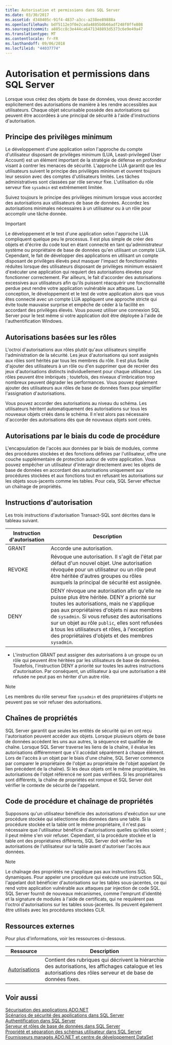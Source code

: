 ```yaml
---
title: Autorisation et permissions dans SQL Server
ms.date: 03/30/2017
ms.assetid: d340405c-91f4-4837-a3cc-a238ee89888a
ms.openlocfilehash: bdf5112e3f0e2cada4885b0b66adf248f0ffe808
ms.sourcegitcommit: a885cc8c3e444ca6471348893d5373c6e9e49a47
ms.translationtype: MT
ms.contentlocale: fr-FR
ms.lasthandoff: 09/06/2018
ms.locfileid: "44037774"
---
```

# <a name="authorization-and-permissions-in-sql-server"></a>Autorisation et permissions dans SQL Server
Lorsque vous créez des objets de base de données, vous devez accorder explicitement des autorisations de manière à les rendre accessibles aux utilisateurs. Chaque objet sécurisable possède des autorisations qui peuvent être accordées à une principal de sécurité à l'aide d'instructions d'autorisation.  
  
## <a name="the-principle-of-least-privilege"></a>Principe des privilèges minimum  
 Le développement d'une application selon l'approche du compte d'utilisateur disposant de privilèges minimum (LUA, Least-privileged User Account) est un élément important de la stratégie de défense en profondeur visant à contrer les menaces de sécurité. L'approche LUA garantit que les utilisateurs suivent le principe des privilèges minimum et ouvrent toujours leur session avec des comptes d'utilisateurs limités. Les tâches administratives sont classées par rôle serveur fixe. L'utilisation du rôle serveur fixe `sysadmin` est extrêmement limitée.  
  
 Suivez toujours le principe des privilèges minimum lorsque vous accordez des autorisations aux utilisateurs de base de données. Accordez les autorisations minimales nécessaires à un utilisateur ou à un rôle pour accomplir une tâche donnée.  
  
> [!IMPORTANT]
>  Le développement et le test d'une application selon l'approche LUA compliquent quelque peu le processus. Il est plus simple de créer des objets et d'écrire du code tout en étant connecté en tant qu'administrateur système ou propriétaire de base de données qu'en utilisant un compte LUA. Cependant, le fait de développer des applications en utilisant un compte disposant de privilèges élevés peut masquer l'impact de fonctionnalités réduites lorsque des utilisateurs disposant de privilèges minimum essaient d'exécuter une application qui requiert des autorisations élevées pour fonctionner correctement. Par ailleurs, le fait d'accorder des autorisations excessives aux utilisateurs afin qu'ils puissent réacquérir une fonctionnalité perdue peut rendre votre application vulnérable aux attaques. La conception, le développement et le test de votre application alors que vous êtes connecté avec un compte LUA appliquent une approche stricte qui évite toute mauvaise surprise et empêche de céder à la facilité en accordant des privilèges élevés. Vous pouvez utiliser une connexion SQL Server pour le test même si votre application doit être déployée à l'aide de l'authentification Windows.  
  
## <a name="role-based-permissions"></a>Autorisations basées sur les rôles  
 L'octroi d'autorisations aux rôles plutôt qu'aux utilisateurs simplifie l'administration de la sécurité. Les jeux d'autorisations qui sont assignés aux rôles sont hérités par tous les membres du rôle. Il est plus facile d'ajouter des utilisateurs à un rôle ou d'en supprimer que de recréer des jeux d'autorisations distincts individuellement pour chaque utilisateur. Les rôles peuvent être imbriqués ; toutefois, des niveaux d'imbrication trop nombreux peuvent dégrader les performances. Vous pouvez également ajouter des utilisateurs aux rôles de base de données fixes pour simplifier l'assignation d'autorisations.  
  
 Vous pouvez accorder des autorisations au niveau du schéma. Les utilisateurs héritent automatiquement des autorisations sur tous les nouveaux objets créés dans le schéma. Il n'est alors pas nécessaire d'accorder des autorisations dès que de nouveaux objets sont créés.  
  
## <a name="permissions-through-procedural-code"></a>Autorisations par le biais du code de procédure  
 L'encapsulation de l'accès aux données par le biais de modules, comme des procédures stockées et des fonctions définies par l'utilisateur, offre une couche supplémentaire de protection autour de votre application. Vous pouvez empêcher un utilisateur d'interagir directement avec les objets de base de données en accordant des autorisations uniquement aux procédures stockées et aux fonctions tout en refusant les autorisations sur les objets sous-jacents comme les tables. Pour cela, SQL Server effectue un chaînage de propriétés.  
  
## <a name="permission-statements"></a>Instructions d'autorisation  
 Les trois instructions d'autorisation Transact-SQL sont décrites dans le tableau suivant.  
  
|Instruction d'autorisation|Description|  
|--------------------------|-----------------|  
|GRANT|Accorde une autorisation.|  
|REVOKE|Révoque une autorisation. Il s'agit de l'état par défaut d'un nouvel objet. Une autorisation révoquée pour un utilisateur ou un rôle peut être héritée d'autres groupes ou rôles auxquels la principal de sécurité est assignée.|  
|DENY|DENY révoque une autorisation afin qu'elle ne puisse plus être héritée. DENY a priorité sur toutes les autorisations, mais ne s'applique pas aux propriétaires d'objets ni aux membres de `sysadmin`. Si vous refusez des autorisations sur un objet au rôle `public`, elles sont refusées à tous les utilisateurs et rôles, à l'exception des propriétaires d'objets et des membres `sysadmin`.|  
  
-   L'instruction GRANT peut assigner des autorisations à un groupe ou un rôle qui peuvent être héritées par les utilisateurs de base de données. Toutefois, l'instruction DENY a priorité sur toutes les autres instructions d'autorisation. Par conséquent, un utilisateur à qui une autorisation a été refusée ne peut pas en hériter d'un autre rôle.  
  
> [!NOTE]
>  Les membres du rôle serveur fixe `sysadmin` et des propriétaires d'objets ne peuvent pas se voir refuser des autorisations.  
  
## <a name="ownership-chains"></a>Chaînes de propriétés  
 SQL Server garantit que seules les entités de sécurité qui en ont reçu l'autorisation peuvent accéder aux objets. Lorsque plusieurs objets de base de données accèdent les uns aux autres, la séquence est qualifiée de chaîne. Lorsque SQL Server traverse les liens de la chaîne, il évalue les autorisations différemment que s'il accédait séparément à chaque élément. Lors de l'accès à un objet par le biais d'une chaîne, SQL Server commence par comparer le propriétaire de l'objet au propriétaire de l'objet appelant (le lien précédent de la chaîne). Si les deux objets ont le même propriétaire, les autorisations de l'objet référencé ne sont pas vérifiées. Si les propriétaires sont différents, la chaîne de propriétés est rompue et SQL Server doit vérifier le contexte de sécurité de l'appelant.  
  
## <a name="procedural-code-and-ownership-chaining"></a>Code de procédure et chaînage de propriétés  
 Supposons qu'un utilisateur bénéficie des autorisations d'exécution sur une procédure stockée qui sélectionne des données dans une table. Si la procédure stockée et la table ont le même propriétaire, il n'est pas nécessaire que l'utilisateur bénéficie d'autorisations quelles qu'elles soient ; il peut même s'en voir refuser. Cependant, si la procédure stockée et la table ont des propriétaires différents, SQL Server doit vérifier les autorisations de l'utilisateur sur la table avant d'autoriser l'accès aux données.  
  
> [!NOTE]
>  Le chaînage des propriétés ne s'applique pas aux instructions SQL dynamiques. Pour appeler une procédure qui exécute une instruction SQL, l'appelant doit bénéficier d'autorisations sur les tables sous-jacentes, ce qui rend votre application vulnérable aux attaques par injection de code SQL. SQL Server fournit de nouveaux mécanismes, comme l'emprunt d'identité et la signature de modules à l'aide de certificats, qui ne requièrent pas l'octroi d'autorisations sur les tables sous-jacentes. Ils peuvent également être utilisés avec les procédures stockées CLR.  
  
## <a name="external-resources"></a>Ressources externes  
 Pour plus d'informations, voir les ressources ci-dessous.  
  
|Ressource|Description|  
|--------------|-----------------|  
|[Autorisations](/sql/relational-databases/security/permissions-database-engine)|Contient des rubriques qui décrivent la hiérarchie des autorisations, les affichages catalogue et les autorisations des rôles serveur et de base de données fixes.|
  
## <a name="see-also"></a>Voir aussi  
 [Sécurisation des applications ADO.NET](../../../../../docs/framework/data/adonet/securing-ado-net-applications.md)  
 [Scénarios de sécurité des applications dans SQL Server](../../../../../docs/framework/data/adonet/sql/application-security-scenarios-in-sql-server.md)  
 [Authentification dans SQL Server](../../../../../docs/framework/data/adonet/sql/authentication-in-sql-server.md)  
 [Serveur et rôles de base de données dans SQL Server](../../../../../docs/framework/data/adonet/sql/server-and-database-roles-in-sql-server.md)  
 [Propriété et séparation des schémas utilisateur dans SQL Server](../../../../../docs/framework/data/adonet/sql/ownership-and-user-schema-separation-in-sql-server.md)  
 [Fournisseurs managés ADO.NET et centre de développement DataSet](https://go.microsoft.com/fwlink/?LinkId=217917)
